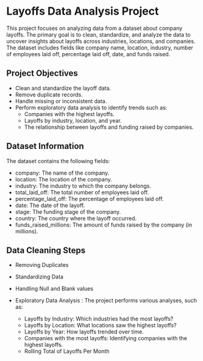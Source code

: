 
# Layoffs Data Analysis Project

This project focuses on analyzing data from a dataset about company layoffs. The primary goal is to clean, standardize, and analyze the data to uncover insights about layoffs across industries, locations, and companies. The dataset includes fields like company name, location, industry, number of employees laid off, percentage laid off, date, and funds raised.


## Project Objectives

- Clean and standardize the layoff data.
- Remove duplicate records.
- Handle missing or inconsistent data.
- Perform exploratory data analysis to identify trends such as:
    - Companies with the highest layoffs.
    - Layoffs by industry, location, and year.
    - The relationship between layoffs and funding raised by companies.
## Dataset Information

The dataset contains the following fields:

- company: The name of the company.
- location: The location of the company.
- industry: The industry to which the company belongs.
- total_laid_off: The total number of employees laid off.
- percentage_laid_off: The percentage of employees laid off.
- date: The date of the layoff.
- stage: The funding stage of the company.
- country: The country where the layoff occurred.
- funds_raised_millions: The amount of funds raised by the company (in millions).
## Data Cleaning Steps
- Removing Duplicates
- Standardizing Data
- Handling Null and Blank values
- Exploratory Data Analysis
    : The project performs various analyses, such as:

    - Layoffs by Industry: Which industries had the most layoffs?
    - Layoffs by Location: What locations saw the highest layoffs?
    - Layoffs by Year: How layoffs trended over time.
    - Companies with the most layoffs: Identifying companies with  the highest layoffs.
    - Rolling Total of Layoffs Per Month